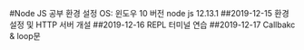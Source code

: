 #Node JS 공부
환경 설정
OS: 윈도우 10
버전 node js 12.13.1
##2019-12-15
환경 설정 및 HTTP 서버 개설
##2019-12-16
REPL 터미널 연습
##2019-12-17
Callbakc & loop문